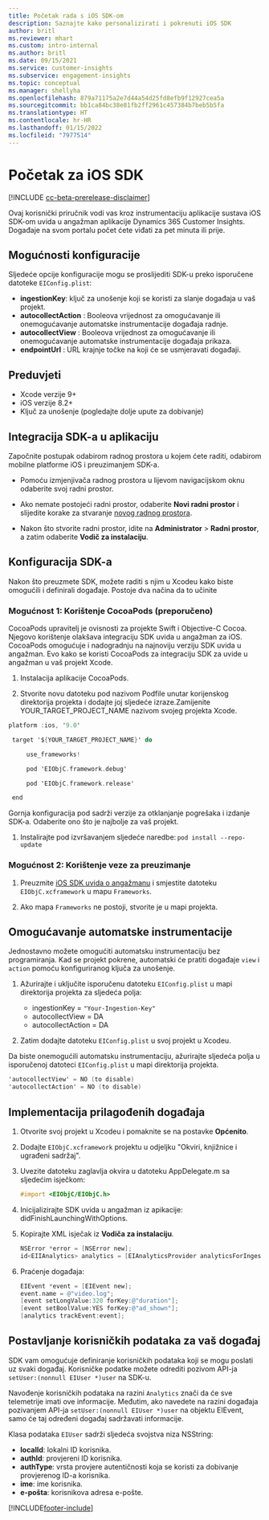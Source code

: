 ```yaml
---
title: Početak rada s iOS SDK-om
description: Saznajte kako personalizirati i pokrenuti iOS SDK
author: britl
ms.reviewer: mhart
ms.custom: intro-internal
ms.author: britl
ms.date: 09/15/2021
ms.service: customer-insights
ms.subservice: engagement-insights
ms.topic: conceptual
ms.manager: shellyha
ms.openlocfilehash: 879a71175a2e7d44a54d25fd8efb9f12927cea5a
ms.sourcegitcommit: bb1ca84bc38e81fb2ff2961c457384b7beb5b5fa
ms.translationtype: HT
ms.contentlocale: hr-HR
ms.lasthandoff: 01/15/2022
ms.locfileid: "7977514"
---
```

# <a name="get-started-with-the-ios-sdk"></a>Početak za iOS SDK

[!INCLUDE [cc-beta-prerelease-disclaimer](includes/cc-beta-prerelease-disclaimer.md)]

Ovaj korisnički priručnik vodi vas kroz instrumentaciju aplikacije sustava iOS SDK-om uvida u angažman aplikacije Dynamics 365 Customer Insights. Događaje na svom portalu počet ćete viđati za pet minuta ili prije.

## <a name="configuration-options"></a>Mogućnosti konfiguracije

Sljedeće opcije konfiguracije mogu se proslijediti SDK-u preko isporučene datoteke `EIConfig.plist`:

- **ingestionKey**: ključ za unošenje koji se koristi za slanje događaja u vaš projekt.
- **autocollectAction** : Booleova vrijednost za omogućavanje ili onemogućavanje automatske instrumentacije događaja radnje.
- **autocollectView** : Booleova vrijednost za omogućavanje ili onemogućavanje automatske instrumentacije događaja prikaza.
- **endpointUrl** : URL krajnje točke na koji će se usmjeravati događaji.

## <a name="prerequisites"></a>Preduvjeti

- Xcode verzije 9+
- iOS verzije 8.2+
- Ključ za unošenje (pogledajte dolje upute za dobivanje)

## <a name="integrate-the-sdk-into-your-application"></a>Integracija SDK-a u aplikaciju

Započnite postupak odabirom radnog prostora u kojem ćete raditi, odabirom mobilne platforme iOS i preuzimanjem SDK-a.

- Pomoću izmjenjivača radnog prostora u lijevom navigacijskom oknu odaberite svoj radni prostor.

- Ako nemate postojeći radni prostor, odaberite  **Novi radni prostor** i slijedite korake za stvaranje [novog radnog prostora](create-workspace.md).

- Nakon što stvorite radni prostor, idite na **Administrator** > **Radni prostor**, a zatim odaberite **Vodič za instalaciju**.

## <a name="configure-the-sdk"></a>Konfiguracija SDK-a

Nakon što preuzmete SDK, možete raditi s njim u Xcodeu kako biste omogućili i definirali događaje. Postoje dva načina da to učinite

### <a name="option-1-using-cocoapods-recommended"></a>Mogućnost 1: Korištenje CocoaPods (preporučeno)
CocoaPods upravitelj je ovisnosti za projekte Swift i Objective-C Cocoa. Njegovo korištenje olakšava integraciju SDK uvida u angažman za iOS. CocoaPods omogućuje i nadogradnju na najnoviju verziju SDK uvida u angažman. Evo kako se koristi CocoaPods za integraciju SDK za uvide u angažman u vaš projekt Xcode. 

1. Instalacija aplikacije CocoaPods. 

1. Stvorite novu datoteku pod nazivom Podfile unutar korijenskog direktorija projekta i dodajte joj sljedeće izraze.Zamijenite YOUR_TARGET_PROJECT_NAME nazivom svojeg projekta Xcode. 
```objectivec
platform :ios, '9.0'  

 target '${YOUR_TARGET_PROJECT_NAME}' do 

     use_frameworks!   

     pod 'EIObjC.framework.debug' 

     pod 'EIObjC.framework.release' 

 end 
```
Gornja konfiguracija pod sadrži verzije za otklanjanje pogrešaka i izdanje SDK-a. Odaberite ono što je najbolje za vaš projekt.

1. Instalirajte pod izvršavanjem sljedeće naredbe: `pod install --repo-update `

### <a name="option-2-using-download-link"></a>Mogućnost 2: Korištenje veze za preuzimanje

1. Preuzmite [iOS SDK uvida o angažmanu](https://download.pi.dynamics.com/sdk/EI-SDKs/ei-ios-sdk.zip) i smjestite datoteku `EIObjC.xcframework` u mapu `Frameworks`.

1. Ako mapa `Frameworks` ne postoji, stvorite je u mapi projekta.

## <a name="enable-auto-instrumentation"></a>Omogućavanje automatske instrumentacije
 
Jednostavno možete omogućiti automatsku instrumentaciju bez programiranja. Kad se projekt pokrene, automatski će pratiti događaje `view` i `action` pomoću konfiguriranog ključa za unošenje. 

1. Ažurirajte i uključite isporučenu datoteku `EIConfig.plist` u mapi direktorija projekta za sljedeća polja:
    - ingestionKey = `"Your-Ingestion-Key"`
    - autocollectView = DA
    - autocollectAction = DA

2. Zatim dodajte datoteku `EIConfig.plist` u svoj projekt u Xcodeu. 



Da biste onemogućili automatsku instrumentaciju, ažurirajte sljedeća polja u isporučenoj datoteci `EIConfig.plist` u mapi direktorija projekta. 

```objectivec
'autocollectView' = NO (to disable)
'autocollectAction' = NO (to disable)
```


## <a name="implement-custom-events"></a>Implementacija prilagođenih događaja

1. Otvorite svoj projekt u Xcodeu i pomaknite se na postavke **Općenito**. 
1. Dodajte `EIObjC.xcframework` projektu u odjeljku "Okviri, knjižnice i ugrađeni sadržaj".

1. Uvezite datoteku zaglavlja okvira u datoteku AppDelegate.m sa sljedećim isječkom:

    ```objectivec
    #import <EIObjC/EIObjC.h>
    ```

1. Inicijalizirajte SDK uvida u angažman iz apikacije: didFinishLaunchingWithOptions.
1. Kopirajte XML isječak iz **Vodiča za instalaciju**.

    ```objectivec
    NSError *error = [NSError new];
    id<EIIAnalytics> analytics = [EIAnalyticsProvider analyticsForIngestionKey:nil error:&error];
    ```

1. Praćenje događaja:

    ```objectivec
    EIEvent *event = [EIEvent new];
    event.name = @"video.log";
    [event setLongValue:320 forKey:@"duration"];
    [event setBoolValue:YES forKey:@"ad_shown"];
    [analytics trackEvent:event];
    ```

## <a name="set-user-details-for-your-event"></a>Postavljanje korisničkih podataka za vaš događaj

SDK vam omogućuje definiranje korisničkih podataka koji se mogu poslati uz svaki događaj. Korisničke podatke možete odrediti pozivom API-ja `setUser:(nonnull EIUser *)user` na SDK-u.

Navođenje korisničkih podataka na razini `Analytics` znači da će sve telemetrije imati ove informacije. Međutim, ako navedete na razini događaja pozivanjem API-ja `setUser:(nonnull EIUser *)user` na objektu EIEvent, samo će taj određeni događaj sadržavati informacije.

Klasa podataka `EIUser` sadrži sljedeća svojstva niza NSString:

- **localId**: lokalni ID korisnika.
- **authId**: provjereni ID korisnika.
- **authType**: vrsta provjere autentičnosti koja se koristi za dobivanje provjerenog ID-a korisnika.
- **ime**: ime korisnika.
- **e-pošta**: korisnikova adresa e-pošte.


[!INCLUDE[footer-include](../includes/footer-banner.md)]
